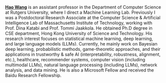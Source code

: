 **[Hao Wang](http://www.wanghao.in/)** is an assistant professor in the Department of Computer Science at Rutgers University, where I direct a Machine Learning Lab. Previously I was a Postdoctoral Research Associate at the Computer Science & Artificial Intelligence Lab of Massachusetts Institute of Technology, working with Prof. Dina Katabi and Prof. Tommi Jaakkola. He obtained Ph.D degree in CSE department, Hong Kong University of Science and Technology. His research interest focuses on statistical machine learning, deep learning, and large language models (LLMs). Currently, he mainly work on Bayesian deep learning, probabilistic methods, game-theoretic approaches, and their applications in trustworthy & safe AI (interpretability, robustness, alignment, etc.), healthcare, recommender systems, computer vision (including multimodal LLMs), natural language processing (including LLMs), network analysis, and data mining. He is also a Microsoft Fellow and received the Baidu Research Fellowship.